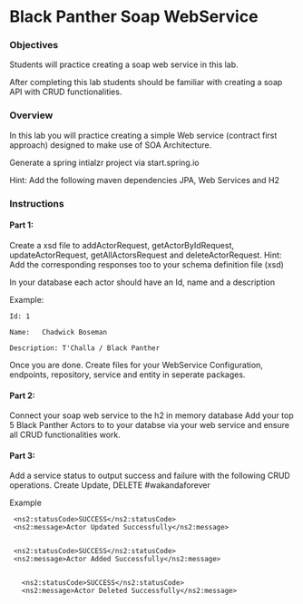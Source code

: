  #	Black Panther Soap WebService

 ### Objectives
Students will practice creating a soap web service in this lab.

After completing this lab students should be familiar with creating a soap API with CRUD functionalities.

 ### Overview
In this lab you will practice creating a simple Web service (contract first approach) designed to make use of SOA Architecture.


Generate a spring intialzr project via start.spring.io

Hint: Add the following maven dependencies JPA, Web Services and H2

 ### Instructions

 #### Part 1:
Create a xsd file to  addActorRequest, getActorByIdRequest, updateActorRequest, getAllActorsRequest and deleteActorRequest.
Hint: Add the corresponding responses too to your schema definition file (xsd)


In your database each actor should have an Id, name and a description

Example:  
```
Id: 1
```
```
Name: 	Chadwick Boseman
```
```
Description: T'Challa / Black Panther
```


Once you are done. Create files for your WebService Configuration, endpoints, repository, service and entity in seperate packages.

 #### Part 2:
Connect your soap web service to the h2 in memory database
Add your top 5 Black Panther Actors to to your databse via your web service and ensure all CRUD functionalities work. 

 #### Part 3:
Add a service status to output success and failure with the following CRUD operations. Create Update, DELETE #wakandaforever

Example

```
 <ns2:statusCode>SUCCESS</ns2:statusCode>
 <ns2:message>Actor Updated Successfully</ns2:message>
       
```

```
 <ns2:statusCode>SUCCESS</ns2:statusCode>
 <ns2:message>Actor Added Successfully</ns2:message>
 
```

```
   <ns2:statusCode>SUCCESS</ns2:statusCode>
   <ns2:message>Actor Deleted Successfully</ns2:message>
```




